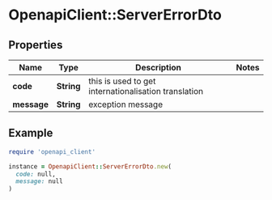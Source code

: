 # OpenapiClient::ServerErrorDto

## Properties

| Name | Type | Description | Notes |
| ---- | ---- | ----------- | ----- |
| **code** | **String** | this is used to get internationalisation translation |  |
| **message** | **String** | exception message |  |

## Example

```ruby
require 'openapi_client'

instance = OpenapiClient::ServerErrorDto.new(
  code: null,
  message: null
)
```

